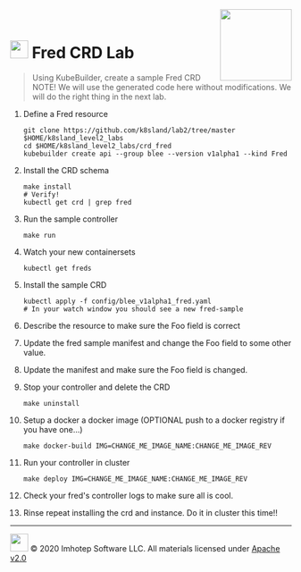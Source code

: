 <img src="../../assets/k8sland.png" align="right" width="128" height="auto"/>

<br/>

# <img src="../../assets/lab.png" width="32" height="auto"/> Fred CRD Lab

> Using KubeBuilder, create a sample Fred CRD
> NOTE! We will use the generated code here without modifications. We will do
> the right thing in the next lab.

1. Define a Fred resource

    ```shell
    git clone https://github.com/k8sland/lab2/tree/master $HOME/k8sland_level2_labs
    cd $HOME/k8sland_level2_labs/crd_fred
    kubebuilder create api --group blee --version v1alpha1 --kind Fred
    ```

2. Install the CRD schema

    ```shell
    make install
    # Verify!
    kubectl get crd | grep fred
    ```

3. Run the sample controller

    ```shell
    make run
    ```

4. Watch your new containersets

    ```shell
    kubectl get freds
    ```

5. Install the sample CRD

   ```shell
   kubectl apply -f config/blee_v1alpha1_fred.yaml
   # In your watch window you should see a new fred-sample
   ```

6. Describe the resource to make sure the Foo field is correct

7. Update the fred sample manifest and change the Foo field to some other value.

8. Update the manifest and make sure the Foo field is changed.

9. Stop your controller and delete the CRD

   ```shell
   make uninstall
   ```

10. Setup a docker a docker image (OPTIONAL push to a docker registry if you have one...)

    ```shell
    make docker-build IMG=CHANGE_ME_IMAGE_NAME:CHANGE_ME_IMAGE_REV
    ```

11. Run your controller in cluster

    ```shell
    make deploy IMG=CHANGE_ME_IMAGE_NAME:CHANGE_ME_IMAGE_REV
    ```

12. Check your fred's controller logs to make sure all is cool.

13. Rinse repeat installing the crd and instance. Do it in cluster this time!!

---
<img src="../../assets/imhotep_logo.png" width="32" height="auto"/> © 2020 Imhotep Software LLC.
All materials licensed under [Apache v2.0](http://www.apache.org/licenses/LICENSE-2.0)